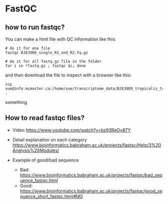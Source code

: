# FastQC

## how to run fastqc?
You can make a html file with QC information like this:

```
# do it for one file
fastqc BJE3909_single_R1_and_R2.fq.gz

# do it for all fastq.gz file in the folder
for i in *fastq.gz ; fastqc $i; done
```

and then download the file to inspect with a browser like this:

```
scp xue@info.mcmaster.ca:/home/xue/transcriptome_data/BJE3909_tropicalis_trimmed_data/BJE3909_single_R1_and_R2_fastqc.html .
```

something

## How to read fastqc files?
- Video 
https://www.youtube.com/watch?v=bz93ReOv87Y

- Detail explanation on each category
https://www.bioinformatics.babraham.ac.uk/projects/fastqc/Help/3%20Analysis%20Modules/

- Example of good/bad sequence
  - Bad: https://www.bioinformatics.babraham.ac.uk/projects/fastqc/bad_sequence_fastqc.html
  - Good: https://www.bioinformatics.babraham.ac.uk/projects/fastqc/good_sequence_short_fastqc.html#M0
